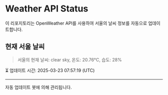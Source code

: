 
# Weather API Status

이 리포지토리는 OpenWeather API를 사용하여 서울의 날씨 정보를 자동으로 업데이트합니다.

## 현재 서울 날씨
> 서울의 현재 날씨: clear sky, 온도: 20.76°C, 습도: 28%

⏳ 업데이트 시간: 2025-03-23 07:57:19 (UTC)

---
자동 업데이트 봇에 의해 관리됩니다.
